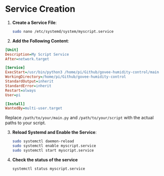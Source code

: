 # Service Creation

1. **Create a Service File**:

   ```sh
   sudo nano /etc/systemd/system/myscript.service
   ```

2. **Add the Following Content**:

```ini
[Unit]
Description=My Script Service
After=network.target

[Service]
ExecStart=/usr/bin/python3 /home/pi/Github/govee-humidity-control/main.py
WorkingDirectory=/home/pi/Github/govee-humidity-control
StandardOutput=inherit
StandardError=inherit
Restart=always
User=pi

[Install]
WantedBy=multi-user.target
```

Replace `/path/to/your/main.py` and `/path/to/your/script` with the actual paths to your script.

3. **Reload Systemd and Enable the Service**:
   ```sh
   sudo systemctl daemon-reload
   sudo systemctl enable myscript.service
   sudo systemctl start myscript.service
   ```

4. **Check the status of the service**
   ```sh
   systemctl status myscript.service
   ```

